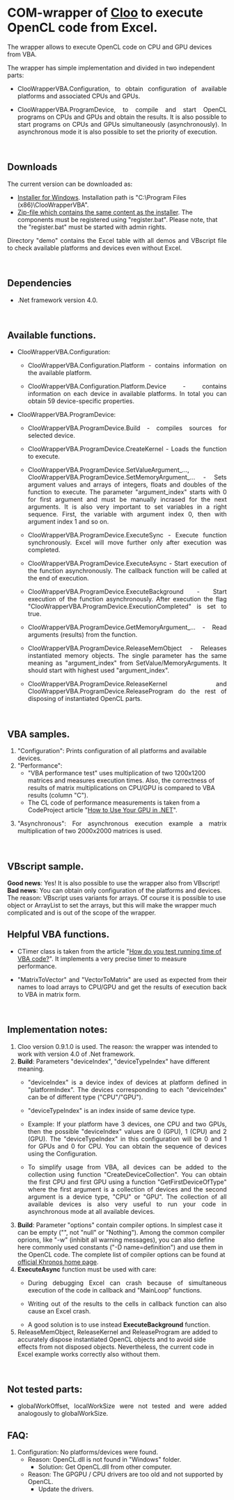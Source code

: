 # COM-wrapper of [Cloo](https://github.com/clSharp/Cloo) to execute OpenCL code from Excel.
The wrapper allows to execute OpenCL code on CPU and GPU devices from VBA.

The wrapper has simple implementation and divided in two independent parts:
- <p style='text-align:justify'>ClooWrapperVBA.Configuration, to obtain configuration of available platforms and associated CPUs and GPUs.</p>
- <p style='text-align:justify'>ClooWrapperVBA.ProgramDevice, to compile and start OpenCL programs on CPUs and GPUs and obtain the results. It is also possible to start programs on CPUs and GPUs simultaneously (asynchronously). In asynchronous mode it is also possible to set the priority of execution.</p>
<br>

## Downloads
The current version can be downloaded as:
* [Installer for Windows](https://sourceforge.net/projects/cloowrappervba/files/ClooWrapperVBA%20setup.exe/download). Installation path is "C:\Program Files (x86)\ClooWrapperVBA\".
* [Zip-file which contains the same content as the installer](https://sourceforge.net/projects/cloowrappervba/files/ClooWrapperVBA.zip/download). The components must be registered using "register.bat". Please note, that the "register.bat" must be started with admin rights.

<p style='text-align:justify'>Directory "demo" contains the Excel table with all demos and VBscript file to check available platforms and devices even without Excel.</p>
<br>

## Dependencies
* .Net framework version 4.0.
<br>

## Available functions.
* ClooWrapperVBA.Configuration:
    * <p style='text-align:justify'>ClooWrapperVBA.Configuration.Platform - contains information on the available platform.</p>
    * <p style='text-align:justify'>ClooWrapperVBA.Configuration.Platform.Device - contains information on each device in available platforms. In total you can obtain 59 device-specific properties.</p>


* ClooWrapperVBA.ProgramDevice:
    * <p style='text-align:justify'>ClooWrapperVBA.ProgramDevice.Build - compiles sources for selected device.</p>
    * <p style='text-align:justify'>ClooWrapperVBA.ProgramDevice.CreateKernel - Loads the function to execute.</p>
    * <p style='text-align:justify'>ClooWrapperVBA.ProgramDevice.SetValueArgument_..., ClooWrapperVBA.ProgramDevice.SetMemoryArgument_... - Sets argument values and arrays of integers, floats and doubles of the function to execute. The parameter "argument_index" starts with 0 for first argument and must be manually incrased for the next arguments. It is also very important to set variables in a right sequence. First, the variable with argument index 0, then with argument index 1 and so on.</p>
    * <p style='text-align:justify'>ClooWrapperVBA.ProgramDevice.ExecuteSync - Execute function synchronously. Excel will move further only after execution was completed.</p>
    * <p style='text-align:justify'>ClooWrapperVBA.ProgramDevice.ExecuteAsync - Start execution of the function asynchronously. The callback function will be called at the end of execution.</p>
    * <p style='text-align:justify'>ClooWrapperVBA.ProgramDevice.ExecuteBackground - Start execution of the function asynchronously. After execution the flag "ClooWrapperVBA.ProgramDevice.ExecutionCompleted" is set to true.</p>
    * <p style='text-align:justify'>ClooWrapperVBA.ProgramDevice.GetMemoryArgument_... - Read arguments (results) from the function.</p>
    * <p style='text-align:justify'>ClooWrapperVBA.ProgramDevice.ReleaseMemObject - Releases instantiated memory objects. The single parameter has the same meaning as "argument_index" from SetValue/MemoryArguments. It should start with highest used "argument_index".</p>
    * <p style='text-align:justify'>ClooWrapperVBA.ProgramDevice.ReleaseKernel and ClooWrapperVBA.ProgramDevice.ReleaseProgram do the rest of disposing of instantiated OpenCL parts.</p>
<br>

## VBA samples.
1. "Configuration": Prints configuration of all platforms and available devices.
2. "Performance":
    - "VBA performance test" uses multiplication of two 1200x1200 matrices and measures execution times. Also, the correctness of results of matrix multiplications on CPU/GPU is compared to VBA results (column "C").
    - The CL code of performance measurements is taken from a CodeProject article "[How to Use Your GPU in .NET](https://www.codeproject.com/Articles/1116907/How-to-Use-Your-GPU-in-NET)".
3. <p style='text-align:justify'>"Asynchronous": For asynchronous execution example a matrix multiplication of two 2000x2000 matrices is used.</p>
<br>

## VBscript sample.
**Good news**: Yes! It is also possible to use the wrapper also from VBscript!
<br>
**Bad news**: You can obtain only configuration of the platforms and devices. The reason: VBscript uses variants for arrays. Of course it is possible to use object or ArrayList to set the arrays, but this will make the wrapper much complicated and is out of the scope of the wrapper.
<br>

## Helpful VBA functions.
- CTimer class is taken from the article "[How do you test running time of VBA code?](https://stackoverflow.com/questions/198409/how-do-you-test-running-time-of-vba-code)". It implements a very precise timer to measure performance.
- <p style='text-align:justify'>"MatrixToVector" and "VectorToMatrix" are used as expected from their names to load arrays to CPU/GPU and get the results of execution back to VBA in matrix form.</p>
<br>

## Implementation notes:
1. Cloo version 0.9.1.0 is used. The reason: the wrapper was intended to work with version 4.0 of .Net framework.
2. **Build**: Parameters "deviceIndex", "deviceTypeIndex" have different meaning. 
    - <p style='text-align:justify'>"deviceIndex" is a device index of devices at platform defined in "platformIndex". The devices corresponding to each "deviceIndex" can be of different type ("CPU"/"GPU").</p> 
    - "deviceTypeIndex" is an index inside of same device type. 
    - <p style='text-align:justify'>Example: If your platform have 3 devices, one CPU and two GPUs, then the possible "deviceIndex" values are 0 (GPU), 1 (CPU) and 2 (GPU). The "deviceTypeIndex" in this configuration will be 0 and 1 for GPUs and 0 for CPU. You can obtain the sequence of devices using the Configuration.</p>
    - <p style='text-align:justify'>To simplify usage from VBA, all devices can be added to the collection using function "CreateDeviceCollection". You can obtain the first CPU and first GPU using a function "GetFirstDeviceOfType" where the first argument is a collection of devices and the second argument is a device type, "CPU" or "GPU". The collection of all available devices is also very useful to run your code in asynchronous mode at all available devices.</p>
3. **Build**: Parameter "options" contain compiler options. In simplest case it can be empty ("", not "null" or "Nothing"). Among the common compiler oprions, like "-w" (inhibit all warning messages), you can also define here commonly used constants ("-D name=definition") and use them in the OpenCL code. The complete list of compiler options can be found at [official Khronos home page](https://www.khronos.org/registry/OpenCL/sdk/1.0/docs/man/xhtml/clBuildProgram.html).
4. **ExecuteAsync** function must be used with care:
    - <p style='text-align:justify'>During debugging Excel can crash because of simultaneous execution of the code in callback and "MainLoop" functions.</p>
    - <p style='text-align:justify'>Writing out of the results to the cells in callback function can also cause an Excel crash.</p>
    - A good solution is to use instead **ExecuteBackground** function.
5. ReleaseMemObject, ReleaseKernel and ReleaseProgram are added to accurately dispose instantiated OpenCL objects and to avoid side effects from not disposed objects. Nevertheless, the current code in Excel example works correctly also without them.
<br>

## Not tested parts:
- <p style='text-align:justify'>globalWorkOffset, localWorkSize were not tested and were added analogously to globalWorkSize.</p>

## FAQ:
1. Configuration: No platforms/devices were found.
    - Reason: OpenCL.dll is not found in "Windows" folder.
        - Solution: Get OpenCL.dll from other computer.
    - Reason: The GPGPU / CPU drivers are too old and not supported by OpenCL.
        - Update the drivers.
<br>